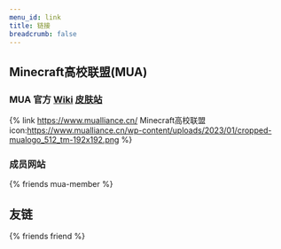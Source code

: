 ```yaml
---
menu_id: link
title: 链接
breadcrumb: false
---
```


## Minecraft高校联盟(MUA)

### MUA 官方 [Wiki](https://www.mualliance.cn/wiki) [皮肤站](https://skin.mualliance.ltd/)

{% link https://www.mualliance.cn/ Minecraft高校联盟 icon:https://www.mualliance.cn/wp-content/uploads/2023/01/cropped-mualogo_512_tm-192x192.png %}

### 成员网站

{% friends mua-member %}

## 友链

{% friends friend %}
